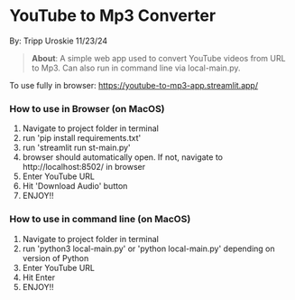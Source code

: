 # YouTube to Mp3 Converter
By: Tripp Uroskie 11/23/24

> **About**: A simple web app used to convert YouTube videos from URL to Mp3. Can also run in command line via local-main.py.

To use fully in browser: https://youtube-to-mp3-app.streamlit.app/

### How to use in Browser (on MacOS)
1. Navigate to project folder in terminal
2. run 'pip install requirements.txt'
3. run 'streamlit run st-main.py'
4. browser should automatically open. If not, navigate to http://localhost:8502/ in browser
5. Enter YouTube URL
6. Hit 'Download Audio' button
7. ENJOY!!


### How to use in command line (on MacOS)
1. Navigate to project folder in terminal
2. run 'python3 local-main.py' or 'python local-main.py' depending on version of Python
3. Enter YouTube URL
4. Hit Enter
5. ENJOY!! 
